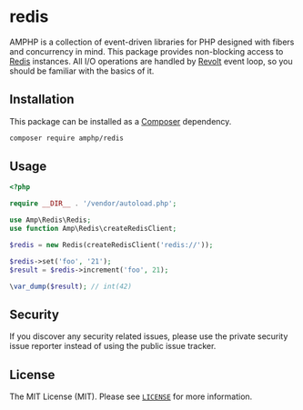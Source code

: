# redis

AMPHP is a collection of event-driven libraries for PHP designed with fibers and concurrency in mind.
This package provides non-blocking access to [Redis](http://redis.io) instances.
All I/O operations are handled by [Revolt](https://revolt.run) event loop, so you should be familiar with the basics of it.

## Installation

This package can be installed as a [Composer](https://getcomposer.org/) dependency.

```bash
composer require amphp/redis
```

## Usage

```php
<?php

require __DIR__ . '/vendor/autoload.php';

use Amp\Redis\Redis;
use function Amp\Redis\createRedisClient;

$redis = new Redis(createRedisClient('redis://'));

$redis->set('foo', '21');
$result = $redis->increment('foo', 21);

\var_dump($result); // int(42)
```

## Security

If you discover any security related issues, please use the private security issue reporter instead of using the public
issue tracker.

## License

The MIT License (MIT). Please see [`LICENSE`](./LICENSE) for more information.
